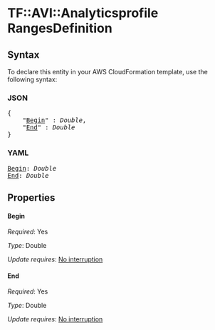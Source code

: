 # TF::AVI::Analyticsprofile RangesDefinition

## Syntax

To declare this entity in your AWS CloudFormation template, use the following syntax:

### JSON

<pre>
{
    "<a href="#begin" title="Begin">Begin</a>" : <i>Double</i>,
    "<a href="#end" title="End">End</a>" : <i>Double</i>
}
</pre>

### YAML

<pre>
<a href="#begin" title="Begin">Begin</a>: <i>Double</i>
<a href="#end" title="End">End</a>: <i>Double</i>
</pre>

## Properties

#### Begin

_Required_: Yes

_Type_: Double

_Update requires_: [No interruption](https://docs.aws.amazon.com/AWSCloudFormation/latest/UserGuide/using-cfn-updating-stacks-update-behaviors.html#update-no-interrupt)

#### End

_Required_: Yes

_Type_: Double

_Update requires_: [No interruption](https://docs.aws.amazon.com/AWSCloudFormation/latest/UserGuide/using-cfn-updating-stacks-update-behaviors.html#update-no-interrupt)

